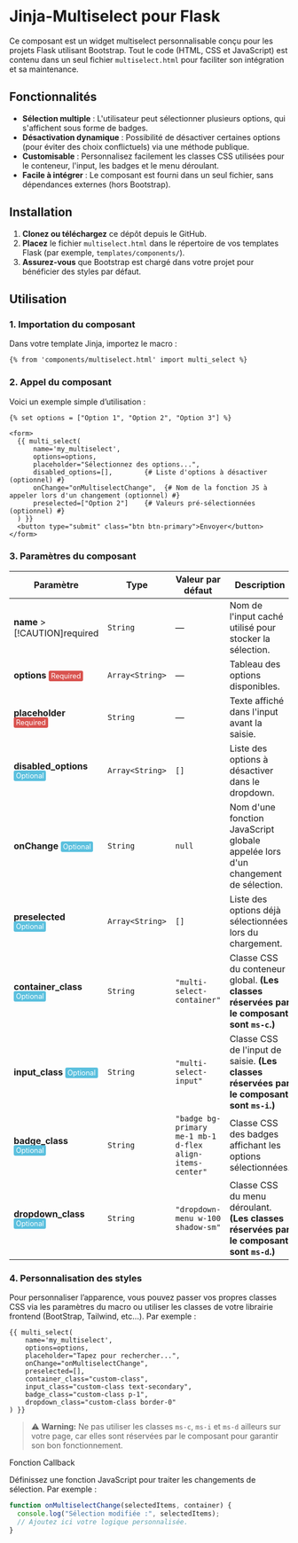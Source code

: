 # Jinja-Multiselect pour Flask

Ce composant est un widget multiselect personnalisable conçu pour les projets Flask utilisant Bootstrap. Tout le code (HTML, CSS et JavaScript) est contenu dans un seul fichier `multiselect.html` pour faciliter son intégration et sa maintenance.

## Fonctionnalités

- **Sélection multiple** : L'utilisateur peut sélectionner plusieurs options, qui s'affichent sous forme de badges.
- **Désactivation dynamique** : Possibilité de désactiver certaines options (pour éviter des choix conflictuels) via une méthode publique.
- **Customisable** : Personnalisez facilement les classes CSS utilisées pour le conteneur, l'input, les badges et le menu déroulant.
- **Facile à intégrer** : Le composant est fourni dans un seul fichier, sans dépendances externes (hors Bootstrap).

## Installation

1. **Clonez ou téléchargez** ce dépôt depuis le GitHub.
2. **Placez** le fichier `multiselect.html` dans le répertoire de vos templates Flask (par exemple, `templates/components/`).
3. **Assurez-vous** que Bootstrap est chargé dans votre projet pour bénéficier des styles par défaut.

## Utilisation

### 1. Importation du composant

Dans votre template Jinja, importez le macro :

```jinja
{% from 'components/multiselect.html' import multi_select %}
```

### 2. Appel du composant

Voici un exemple simple d’utilisation :

```jinja
{% set options = ["Option 1", "Option 2", "Option 3"] %}

<form>
  {{ multi_select(
      name='my_multiselect',
      options=options,
      placeholder="Sélectionnez des options...",
      disabled_options=[],        {# Liste d'options à désactiver (optionnel) #}
      onChange="onMultiselectChange",  {# Nom de la fonction JS à appeler lors d'un changement (optionnel) #}
      preselected=["Option 2"]    {# Valeurs pré-sélectionnées (optionnel) #}
  ) }}
  <button type="submit" class="btn btn-primary">Envoyer</button>
</form>
```

### 3. Paramètres du composant

| Paramètre             | Type             | Valeur par défaut                                       | Description                                                                                  | Exemple                                     |
|-----------------------|------------------|---------------------------------------------------------|----------------------------------------------------------------------------------------------|---------------------------------------------|
| **name** > [!CAUTION]required| `String`         | —                                                       | Nom de l'input caché utilisé pour stocker la sélection.                                      | `"my_multiselect"`                          |
| **options** <span style="background-color:#d9534f;color:white;padding:2px 4px;font-size:0.8em;border-radius:3px;">Required</span>         | `Array<String>`  | —                                                       | Tableau des options disponibles.                                                             | `["Option 1", "Option 2", "Option 3"]`        |
| **placeholder** <span style="background-color:#d9534f;color:white;padding:2px 4px;font-size:0.8em;border-radius:3px;">Required</span>     | `String`         | —                                                       | Texte affiché dans l'input avant la saisie.                                                  | `"Sélectionnez des options..."`             |
| **disabled_options** <span style="background-color:#5bc0de;color:white;padding:2px 4px;font-size:0.8em;border-radius:3px;">Optional</span> | `Array<String>`  | `[]`                                                    | Liste des options à désactiver dans le dropdown.                                             | `["Option 2"]`                              |
| **onChange** <span style="background-color:#5bc0de;color:white;padding:2px 4px;font-size:0.8em;border-radius:3px;">Optional</span>         | `String`         | `null`                                                  | Nom d'une fonction JavaScript globale appelée lors d'un changement de sélection.             | `"onMultiselectChange"`                     |
| **preselected** <span style="background-color:#5bc0de;color:white;padding:2px 4px;font-size:0.8em;border-radius:3px;">Optional</span>     | `Array<String>`  | `[]`                                                    | Liste des options déjà sélectionnées lors du chargement.                                     | `["Option 2"]`                              |
| **container_class** <span style="background-color:#5bc0de;color:white;padding:2px 4px;font-size:0.8em;border-radius:3px;">Optional</span> | `String`         | `"multi-select-container"`                              | Classe CSS du conteneur global. **(Les classes réservées par le composant sont `ms-c`.)**      | `"custom-container"`                        |
| **input_class** <span style="background-color:#5bc0de;color:white;padding:2px 4px;font-size:0.8em;border-radius:3px;">Optional</span>     | `String`         | `"multi-select-input"`                                  | Classe CSS de l'input de saisie. **(Les classes réservées par le composant sont `ms-i`.)**      | `"custom-input"`                            |
| **badge_class** <span style="background-color:#5bc0de;color:white;padding:2px 4px;font-size:0.8em;border-radius:3px;">Optional</span>     | `String`         | `"badge bg-primary me-1 mb-1 d-flex align-items-center"`  | Classe CSS des badges affichant les options sélectionnées.                                   | `"custom-badge"`                            |
| **dropdown_class** <span style="background-color:#5bc0de;color:white;padding:2px 4px;font-size:0.8em;border-radius:3px;">Optional</span>  | `String`         | `"dropdown-menu w-100 shadow-sm"`                       | Classe CSS du menu déroulant. **(Les classes réservées par le composant sont `ms-d`.)**         | `"custom-dropdown"`                         |

### 4. Personnalisation des styles

Pour personnaliser l’apparence, vous pouvez passer vos propres classes CSS via les paramètres du macro ou utiliser les classes de votre librairie frontend (BootStrap, Tailwind, etc...). Par exemple :

```jinja
{{ multi_select(
    name='my_multiselect',
    options=options,
    placeholder="Tapez pour rechercher...",
    onChange="onMultiselectChange",
    preselected=[],
    container_class="custom-class",
    input_class="custom-class text-secondary",
    badge_class="custom-class p-1",
    dropdown_class="custom-class border-0"
) }}
```
> :warning: **Warning:** Ne pas utiliser les classes `ms-c`, `ms-i` et `ms-d` ailleurs sur votre page, car elles sont réservées par le composant pour garantir son bon fonctionnement.

Fonction Callback

Définissez une fonction JavaScript pour traiter les changements de sélection. Par exemple :
```js
function onMultiselectChange(selectedItems, container) {
  console.log("Sélection modifiée :", selectedItems);
  // Ajoutez ici votre logique personnalisée.
}
```
